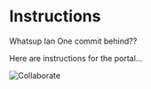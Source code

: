 Instructions
==

Whatsup Ian
One commit behind??

Here are instructions for the portal...

![Collaborate](https://www.filepicker.io/api/file/IzSDVZ1eTOH0MfM7rmSL)

